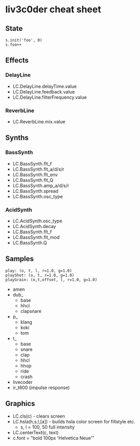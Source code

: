 # liv3c0der cheat sheet

## State

    s.init('foo', 0)
    s.foo++

## Effects

### DelayLine

* LC.DelayLine.delayTime.value
* LC.DelayLine.feedback.value
* LC.DelayLine.filterFrequency.value

### ReverbLine

* LC.ReverbLine.mix.value

## Synths

### BassSynth

* LC.BassSynth.flt_f
* LC.BassSynth.flt_a/d/s/r
* LC.BassSynth.flt_env
* LC.BassSynth.flt_Q
* LC.BassSynth.amp_a/d/s/r
* LC.BassSynth.spread
* LC.BassSynth.osc_type

### AcidSynth

* LC.AcidSynth.osc_type
* LC.AcidSynth.decay
* LC.BassSynth.flt_f
* LC.BassSynth.flt_mod
* LC.BassSynth.Q

## Samples


    play: (o, t, l, r=1.0, g=1.0)
    playShot: (o, t, r=1.0, g=1.0)
    playGrain: (o,t,offset, l, r=1.0, g=1.0)

* amen
* dub_
  * base
  * hhcl
  * clapsnare
* p_
  * klang
  * koki
  * tom
* t_
  * base
  * snare
  * clap
  * hhcl
  * hhop
  * ride
  * crash
* livecoder
* ir_t600 (impulse response) 

## Graphics

* LC.cls(c) - clears screen
* LC.hsla(h,s,l,[a]) - builds hsla color screen for fillstyle etc.
  * s, l = 100, 50 full intensity
* LC.centerText(c, text)
* c.font = "bold 100px 'Helvetica Neue'"

